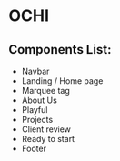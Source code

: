 # OCHI

## Components List:

- Navbar
- Landing / Home page
- Marquee tag
- About Us
- Playful
- Projects
- Client review
- Ready to start
- Footer
